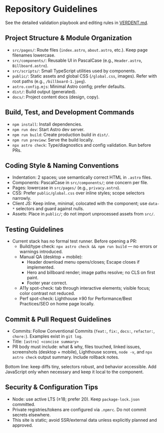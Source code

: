 # Repository Guidelines

See the detailed validation playbook and editing rules in [VERDENT.md](VERDENT.md).

## Project Structure & Module Organization
- `src/pages/`: Route files (`index.astro`, `about.astro`, etc.). Keep page filenames lowercase.
- `src/components/`: Reusable UI in PascalCase (e.g., `Header.astro`, `Billboard.astro`).
- `src/scripts/`: Small TypeScript utilities used by components.
- `public/`: Static assets and global CSS (`/global.css`, images). Refer with root paths (e.g., `/billboard-1.jpeg`).
- `astro.config.mjs`: Minimal Astro config; prefer defaults.
- `dist/`: Build output (generated).
- `docs/`: Project content docs (design, copy).

## Build, Test, and Development Commands
- `npm install`: Install dependencies.
- `npm run dev`: Start Astro dev server.
- `npm run build`: Create production build in `dist/`.
- `npm run preview`: Serve the build locally.
- `npx astro check`: Type/diagnostics and config validation. Run before PRs.

## Coding Style & Naming Conventions
- Indentation: 2 spaces; use semantically correct HTML in `.astro` files.
- Components: PascalCase in `src/components/`; one concern per file.
- Pages: lowercase in `src/pages/` (e.g., `privacy.astro`).
- CSS: Prefer `public/global.css` over inline styles; scope selectors narrowly.
- Client JS: Keep inline, minimal, colocated with the component; use `data-*` selectors and guard against nulls.
- Assets: Place in `public/`; do not import unprocessed assets from `src/`.

## Testing Guidelines
- Current stack has no formal test runner. Before opening a PR:
  - Build/type check: `npx astro check && npm run build` — no errors or warnings introduced.
  - Manual QA (desktop + mobile):
    - Header download menu opens/closes; Escape closes if implemented.
    - Hero and billboard render; image paths resolve; no CLS on first paint.
    - Footer year correct.
  - A11y spot-check: tab through interactive elements; visible focus; color contrast not reduced.
  - Perf spot-check: Lighthouse ≥90 for Performance/Best Practices/SEO on home page locally.

## Commit & Pull Request Guidelines
- Commits: Follow Conventional Commits (`feat:`, `fix:`, `docs:`, `refactor:`, `chore:`). Examples exist in `git log`.
- Title: `[astro] <concise summary>`
- PR body must include: what & why, files touched, linked issues, screenshots (desktop + mobile), Lighthouse scores, `node -v`, and `npx astro check` output summary. Include rollback notes.

Bottom line: keep diffs tiny, selectors robust, and behavior accessible. Add JavaScript only when necessary and keep it local to the component.

## Security & Configuration Tips
- Node: use active LTS (≥18; prefer 20). Keep `package-lock.json` committed.
- Private registries/tokens are configured via `.npmrc`. Do not commit secrets elsewhere.
- This site is static; avoid SSR/external data unless explicitly planned and approved.
